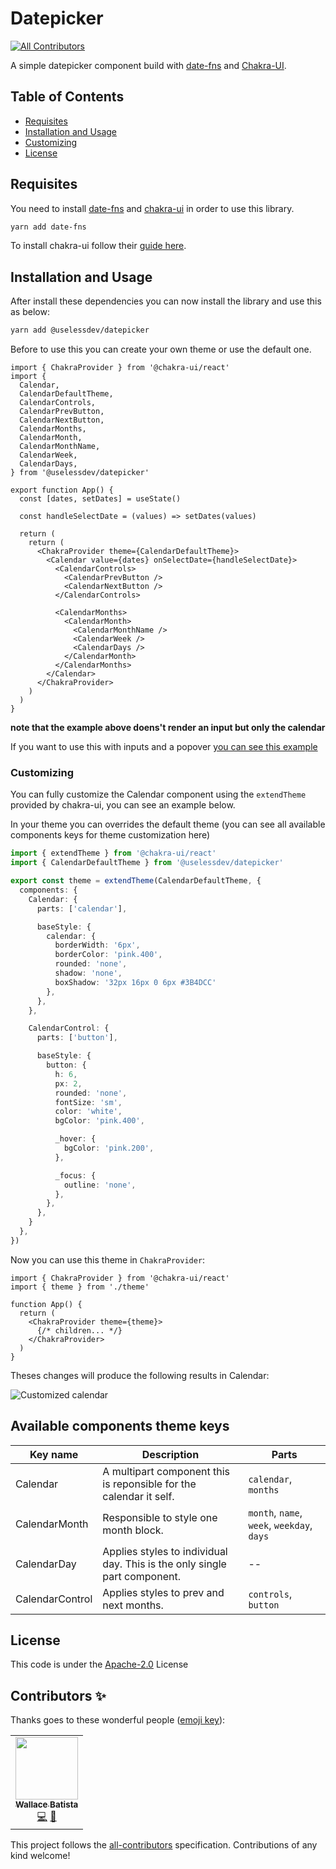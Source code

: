 # Datepicker
<!-- ALL-CONTRIBUTORS-BADGE:START - Do not remove or modify this section -->
[![All Contributors](https://img.shields.io/badge/all_contributors-1-orange.svg?style=flat-square)](#contributors-)
<!-- ALL-CONTRIBUTORS-BADGE:END -->

A simple datepicker component build with [date-fns][1] and [Chakra-UI][2].

## Table of Contents

- [Requisites](#requisites)
- [Installation and Usage](#installation-and-usage)
- [Customizing](#customizing)
- [License](#license)

## Requisites
You need to install [date-fns][1] and [chakra-ui][2] in order to use this library.

```bash
yarn add date-fns
```

To install chakra-ui follow their [guide here](https://chakra-ui.com/guides/first-steps#framework-guide).

## Installation and Usage
After install these dependencies you can now install the library and use this as below:

```bash
yarn add @uselessdev/datepicker
```

Before to use this you can create your own theme or use the default one.

```tsx
import { ChakraProvider } from '@chakra-ui/react'
import {
  Calendar,
  CalendarDefaultTheme,
  CalendarControls,
  CalendarPrevButton,
  CalendarNextButton,
  CalendarMonths,
  CalendarMonth,
  CalendarMonthName,
  CalendarWeek,
  CalendarDays,
} from '@uselessdev/datepicker'

export function App() {
  const [dates, setDates] = useState()

  const handleSelectDate = (values) => setDates(values)

  return (
    return (
      <ChakraProvider theme={CalendarDefaultTheme}>
        <Calendar value={dates} onSelectDate={handleSelectDate}>
          <CalendarControls>
            <CalendarPrevButton />
            <CalendarNextButton />
          </CalendarControls>

          <CalendarMonths>
            <CalendarMonth>
              <CalendarMonthName />
              <CalendarWeek />
              <CalendarDays />
            </CalendarMonth>
          </CalendarMonths>
        </Calendar>
      </ChakraProvider>
    )
  )
}
```

**note that the example above doens't render an input but only the calendar**

If you want to use this with inputs and a popover [you can see this example](http://localhost:6006/?path=/story/calendar--with-input-popover-start-end-dates)

### Customizing
You can fully customize the Calendar component using the `extendTheme` provided by chakra-ui, you can see an example below.

In your theme you can overrides the default theme (you can see all available components keys for theme customization here)

```ts
import { extendTheme } from '@chakra-ui/react'
import { CalendarDefaultTheme } from '@uselessdev/datepicker'

export const theme = extendTheme(CalendarDefaultTheme, {
  components: {
    Calendar: {
      parts: ['calendar'],

      baseStyle: {
        calendar: {
          borderWidth: '6px',
          borderColor: 'pink.400',
          rounded: 'none',
          shadow: 'none',
          boxShadow: '32px 16px 0 6px #3B4DCC'
        },
      },
    },

    CalendarControl: {
      parts: ['button'],

      baseStyle: {
        button: {
          h: 6,
          px: 2,
          rounded: 'none',
          fontSize: 'sm',
          color: 'white',
          bgColor: 'pink.400',

          _hover: {
            bgColor: 'pink.200',
          },

          _focus: {
            outline: 'none',
          },
        },
      },
    }
  },
})
```

Now you can use this theme in `ChakraProvider`:

```tsx
import { ChakraProvider } from '@chakra-ui/react'
import { theme } from './theme'

function App() {
  return (
    <ChakraProvider theme={theme}>
      {/* children... */}
    </ChakraProvider>
  )
}
```

Theses changes will produce the following results in Calendar:

![Customized calendar](docs/datepicker-custom.png)

## Available components theme keys

| Key name        | Description                                                               | Parts                                    |
|-----------------|---------------------------------------------------------------------------|------------------------------------------|
| Calendar        | A multipart component this is reponsible for the calendar it self.        |`calendar`, `months`                      |
| CalendarMonth   | Responsible to style one month block.                                     |`month`, `name`, `week`, `weekday`, `days`|
| CalendarDay     | Applies styles to individual day. This is the only single part component. | --                                       |
| CalendarControl | Applies styles to prev and next months.                                   |`controls`, `button`                      |

## License
This code is under the [Apache-2.0](LICENSE) License

[1]: https://date-fns.org/
[2]: https://chakra-ui.com/

## Contributors ✨

Thanks goes to these wonderful people ([emoji key](https://allcontributors.org/docs/en/emoji-key)):

<!-- ALL-CONTRIBUTORS-LIST:START - Do not remove or modify this section -->
<!-- prettier-ignore-start -->
<!-- markdownlint-disable -->
<table>
  <tr>
    <td align="center"><a href="https://iamwallace.dev"><img src="https://avatars.githubusercontent.com/u/6943919?v=4?s=100" width="100px;" alt=""/><br /><sub><b>Wallace Batista</b></sub></a><br /><a href="https://github.com/uselessdev/datepicker/commits?author=uselessdev" title="Code">💻</a> <a href="#ideas-uselessdev" title="Ideas, Planning, & Feedback">🤔</a></td>
  </tr>
</table>

<!-- markdownlint-restore -->
<!-- prettier-ignore-end -->

<!-- ALL-CONTRIBUTORS-LIST:END -->

This project follows the [all-contributors](https://github.com/all-contributors/all-contributors) specification. Contributions of any kind welcome!
